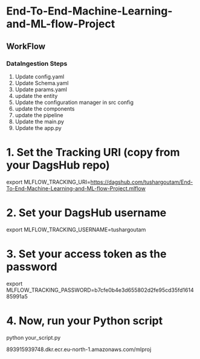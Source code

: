 # End-To-End-Machine-Learning-and-ML-flow-Project


## WorkFlow


### DataIngestion Steps
1. Update config.yaml
2. Update Schema.yaml
3. Update params.yaml
4. update the entity
5. Update the configuration manager in src config
6. update the components 
7. update the pipeline
8. Update the main.py
9. Update the app.py



# 1. Set the Tracking URI (copy from your DagsHub repo)
export MLFLOW_TRACKING_URI=https://dagshub.com/tushargoutam/End-To-End-Machine-Learning-and-ML-flow-Project.mlflow

# 2. Set your DagsHub username
export MLFLOW_TRACKING_USERNAME=tushargoutam

# 3. Set your access token as the password
export MLFLOW_TRACKING_PASSWORD=b7cfe0b4e3d655802d2fe95cd35fd161485991a5

# 4. Now, run your Python script
python your_script.py


893915939748.dkr.ecr.eu-north-1.amazonaws.com/mlproj